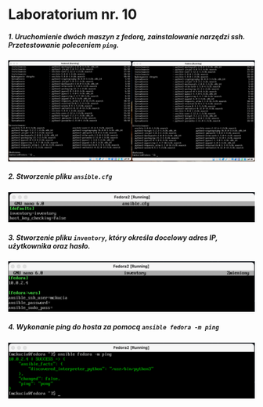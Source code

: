 # Laboratorium nr. 10
##### 1. Uruchomienie dwóch maszyn z fedorą, zainstalowanie narzędzi ssh. Przetestowanie poleceniem `ping`.
![ping](ping.png)

##### 2. Stworzenie pliku `ansible.cfg`
![ansible](ansible.png)

##### 3. Stworzenie pliku `inventory`, który określa docelowy adres IP, użytkownika oraz hasło.
![inventory](inventory.png)

##### 4. Wykonanie ping do hosta za pomocą `ansible fedora -m ping`
![ping2](ping2.png)